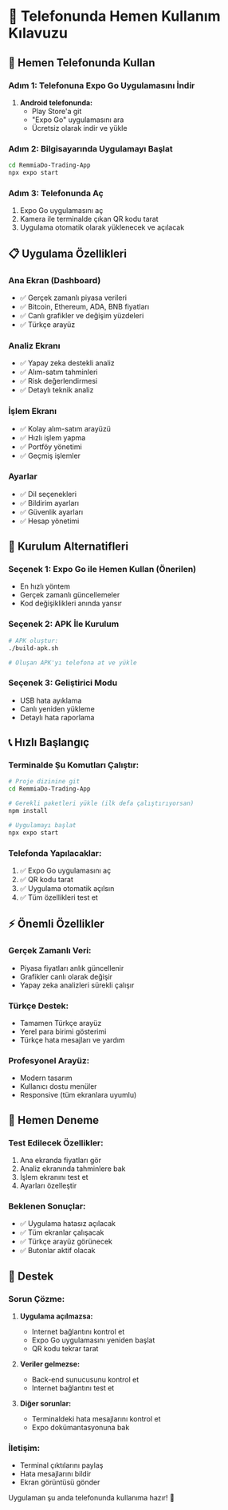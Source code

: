 # 📱 Telefonunda Hemen Kullanım Kılavuzu

## 🚀 Hemen Telefonunda Kullan

### Adım 1: Telefonuna Expo Go Uygulamasını İndir
1. **Android telefonunda:** 
   - Play Store'a git
   - "Expo Go" uygulamasını ara
   - Ücretsiz olarak indir ve yükle

### Adım 2: Bilgisayarında Uygulamayı Başlat
```bash
cd RemmiaDo-Trading-App
npx expo start
```

### Adım 3: Telefonunda Aç
1. Expo Go uygulamasını aç
2. Kamera ile terminalde çıkan QR kodu tarat
3. Uygulama otomatik olarak yüklenecek ve açılacak

## 📋 Uygulama Özellikleri

### Ana Ekran (Dashboard)
- ✅ Gerçek zamanlı piyasa verileri
- ✅ Bitcoin, Ethereum, ADA, BNB fiyatları
- ✅ Canlı grafikler ve değişim yüzdeleri
- ✅ Türkçe arayüz

### Analiz Ekranı
- ✅ Yapay zeka destekli analiz
- ✅ Alım-satım tahminleri
- ✅ Risk değerlendirmesi
- ✅ Detaylı teknik analiz

### İşlem Ekranı
- ✅ Kolay alım-satım arayüzü
- ✅ Hızlı işlem yapma
- ✅ Portföy yönetimi
- ✅ Geçmiş işlemler

### Ayarlar
- ✅ Dil seçenekleri
- ✅ Bildirim ayarları
- ✅ Güvenlik ayarları
- ✅ Hesap yönetimi

## 🔧 Kurulum Alternatifleri

### Seçenek 1: Expo Go ile Hemen Kullan (Önerilen)
- En hızlı yöntem
- Gerçek zamanlı güncellemeler
- Kod değişiklikleri anında yansır

### Seçenek 2: APK İle Kurulum
```bash
# APK oluştur:
./build-apk.sh

# Oluşan APK'yı telefona at ve yükle
```

### Seçenek 3: Geliştirici Modu
- USB hata ayıklama
- Canlı yeniden yükleme
- Detaylı hata raporlama

## 📞 Hızlı Başlangıç

### Terminalde Şu Komutları Çalıştır:
```bash
# Proje dizinine git
cd RemmiaDo-Trading-App

# Gerekli paketleri yükle (ilk defa çalıştırıyorsan)
npm install

# Uygulamayı başlat
npx expo start
```

### Telefonda Yapılacaklar:
1. ✅ Expo Go uygulamasını aç
2. ✅ QR kodu tarat
3. ✅ Uygulama otomatik açılsın
4. ✅ Tüm özellikleri test et

## ⚡ Önemli Özellikler

### Gerçek Zamanlı Veri:
- Piyasa fiyatları anlık güncellenir
- Grafikler canlı olarak değişir
- Yapay zeka analizleri sürekli çalışır

### Türkçe Destek:
- Tamamen Türkçe arayüz
- Yerel para birimi gösterimi
- Türkçe hata mesajları ve yardım

### Profesyonel Arayüz:
- Modern tasarım
- Kullanıcı dostu menüler
- Responsive (tüm ekranlara uyumlu)

## 🎯 Hemen Deneme

### Test Edilecek Özellikler:
1. Ana ekranda fiyatları gör
2. Analiz ekranında tahminlere bak
3. İşlem ekranını test et
4. Ayarları özelleştir

### Beklenen Sonuçlar:
- ✅ Uygulama hatasız açılacak
- ✅ Tüm ekranlar çalışacak
- ✅ Türkçe arayüz görünecek
- ✅ Butonlar aktif olacak

## 📲 Destek

### Sorun Çözme:
1. **Uygulama açılmazsa:**
   - Internet bağlantını kontrol et
   - Expo Go uygulamasını yeniden başlat
   - QR kodu tekrar tarat

2. **Veriler gelmezse:**
   - Back-end sunucusunu kontrol et
   - Internet bağlantını test et

3. **Diğer sorunlar:**
   - Terminaldeki hata mesajlarını kontrol et
   - Expo dokümantasyonuna bak

### İletişim:
- Terminal çıktılarını paylaş
- Hata mesajlarını bildir
- Ekran görüntüsü gönder

Uygulaman şu anda telefonunda kullanıma hazır! 🎉
